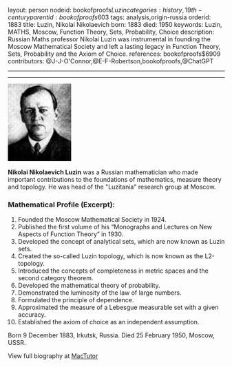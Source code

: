 layout: person
nodeid: bookofproofs$Luzin
categories: history,19th-century
parentid: bookofproofs$603
tags: analysis,origin-russia
orderid: 1883
title: Luzin, Nikolai Nikolaevich
born: 1883
died: 1950
keywords: Luzin, MATHS, Moscow, Function Theory, Sets, Probability, Choice
description: Russian Maths professor Nikolai Luzin was instrumental in founding the Moscow Mathematical Society and left a lasting legacy in Function Theory, Sets, Probability and the Axiom of Choice.
references: bookofproofs$6909
contributors: @J-J-O'Connor,@E-F-Robertson,bookofproofs,@ChatGPT

---



---

![Luzin.jpg](https://github.com/bookofproofs/bookofproofs.github.io/blob/main/_sources/_assets/images/portraits/Luzin.jpg?raw=true)

**Nikolai Nikolaevich Luzin** was a Russian mathematician who made important contributions to the foundations of mathematics, measure theory and topology. He was head of the "Luzitania" research group at Moscow.

### Mathematical Profile (Excerpt):
1. Founded the Moscow Mathematical Society in 1924.
2. Published the first volume of his “Monographs and Lectures on New Aspects of Function Theory” in 1930.
3. Developed the concept of analytical sets, which are now known as Luzin sets.
4. Created the so-called Luzin topology, which is now known as the L2-topology.
5. Introduced the concepts of completeness in metric spaces and the second category theorem.
6. Developed the mathematical theory of probability.
7. Demonstrated the luminosity of the law of large numbers. 
8. Formulated the principle of dependence.
9. Approximated the measure of a Lebesgue measurable set with a given accuracy. 
10. Established the axiom of choice as an independent assumption.

Born 9 December 1883, Irkutsk, Russia. Died 25 February 1950, Moscow, USSR.

View full biography at [MacTutor](https://mathshistory.st-andrews.ac.uk/Biographies/Luzin/)
